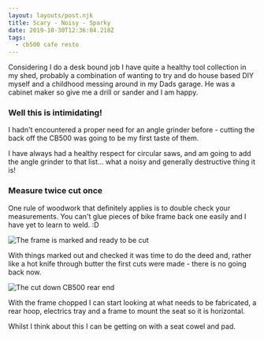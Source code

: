 ```yaml
---
layout: layouts/post.njk
title: Scary - Noisy - Sparky
date: 2019-10-30T12:36:04.218Z
tags:
  - cb500 cafe resto
---
```

Considering I do a desk bound job I have quite a healthy tool collection in my shed, probably a combination of wanting to try and do house based DIY myself and a childhood messing around in my Dads garage. He was a cabinet maker so give me a drill or sander and I am happy. 

### Well this is intimidating!

I hadn't encountered a proper need for an angle grinder before - cutting the back off the CB500 was going to be my first taste of them. 

I have always had a healthy respect for circular saws, and am going to add the angle grinder to that list... what a noisy and generally destructive thing it is!

### Measure twice cut once

One rule of woodwork that definitely applies is to double check your measurements. You can't glue pieces of bike frame back one easily and I have yet to learn to weld. :D

![The frame is marked and ready to be cut](/images/cutting-the-frame.jpg "The frame is marked and ready to be cut")

With things marked out and checked it was time to do the deed and, rather like a hot knife through butter the first cuts were made - there is no going back now. 

![The cut down CB500 rear end](/images/cutdown-frame.jpg "The cut down CB500 rear end")

With the frame chopped I can start looking at what needs to be fabricated, a rear hoop, electrics tray and a frame to mount the seat so it is horizontal. 

Whilst I think about this I can be getting on with a seat cowel and pad.

